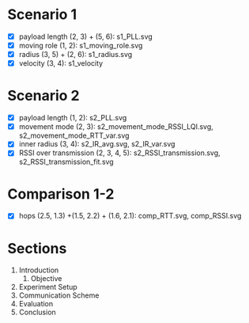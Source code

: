 # Scenario 1

- [x] payload length (2, 3) + (5, 6): s1_PLL.svg
- [x] moving role (1, 2): s1_moving_role.svg
- [x] radius (3, 5) + (2, 6): s1_radius.svg
- [x] velocity (3, 4): s1_velocity

# Scenario 2

- [x] payload length (1, 2): s2_PLL.svg
- [x] movement mode (2, 3): s2_movement_mode_RSSI_LQI.svg, s2_movement_mode_RTT_var.svg
- [x] inner radius (3, 4): s2_IR_avg.svg, s2_IR_var.svg
- [x] RSSI over transmission (2, 3, 4, 5): s2_RSSI_transmission.svg, s2_RSSI_transmission_fit.svg

# Comparison 1-2

- [x] hops (2.5, 1.3) +(1.5, 2.2) + (1.6, 2.1): comp_RTT.svg, comp_RSSI.svg

# Sections

1. Introduction
    1. Objective
1. Experiment Setup
1. Communication Scheme
1. Evaluation
1. Conclusion
